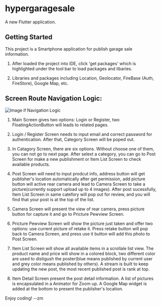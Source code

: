 # hypergaragesale

A new Flutter application.

## Getting Started

This project is a Smartphone application for publish garage sale information.

1. After loaded the project into IDE, click 'get packages' which is highlighted under the tool bar to load packages and libaries.

2. Libraries and packages including Location, Geolocator, FireBase (Auth, FireStore), Google Map, etc.

## Screen Route Navigation Logic:
![Image if Navigation Logic](https://github.com/MengZhou122/hyper_garage_sale/blob/master/images/Navigation%20logic.png)

1. Main Screen gives two options: Login or Register, two FloatingActionButton will leads to related pages.

2. Login / Register Screen needs to input email and correct password for authentication. After that, Category Screen will be poped out.

3. In Catagory Screen, there are six options. Without choose one of them, you can not go to next page. After selext a category, you can go to Post Screen for make a new publishment or Item List Screen to check available products.

4. Post Screen will need to input prodcut info, address button will get publisher's location automatically after get permission, add picture button will active rear camera and lead to Camera Screen to take a picture(currently support upload up to 4 images). After post sucessfully, Item List Screen in same catefory will pop out for review, and you will find that your post is at the top of the list.

5. Camera Screen will present the view of rear camera, press picture button for capture it and go to Pricture Pewview Screen.

6. Pricture Pewview Screen will show the picture just taken and offer two options: use current picture of retake it. Press retake button will pop back to Camera Screen, and press use it button will add this photo to Post Screen.

7. Item List Screen will show all available items in a scrollale list view. The product name and price will show in a colored block, two different color are used to distigush the poster(blue means published by current user and grey color means published by others). A stream is built to keep updating the new post, the most recent published post is rank at top.

8. Item Detail Screen present the post detail information. A list of pictures is encapsulated in a Animator for Zoom up. A Google Map widget is added at the bottom to present the publisher's location.

Enjoy coding! --zm
